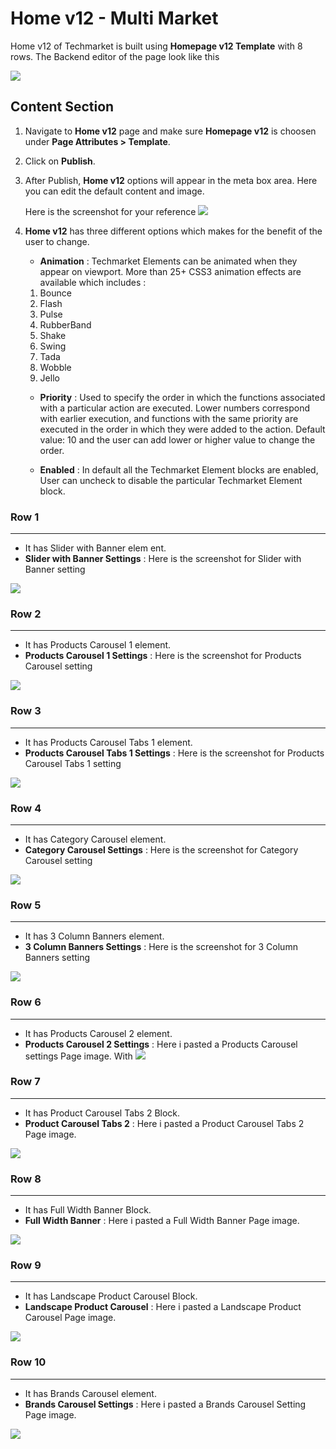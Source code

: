 # Home v12 - Multi Market

Home v12 of Techmarket is built using **Homepage v12 Template** with 8 rows. The  Backend editor of the page look like this

![](http://transvelo.github.io/docs/techmarket/images/home-v12-setting.png)

## Content Section

1. Navigate to **Home v12** page and make sure **Homepage v12** is choosen under **Page Attributes > Template**.
2. Click on **Publish**.
3. After Publish, **Home v12** options will appear in the meta box area. Here you can edit the default content and image.

    Here is the screenshot for your reference
    ![](http://transvelo.github.io/docs/techmarket/images/home-v12-option.png)

4. **Home v12** has three different options which makes for the benefit of the user to change.

    * **Animation** : Techmarket Elements can be animated when they appear on viewport. More than 25+ CSS3 animation effects are available which includes :

    1. Bounce
    2. Flash
    3. Pulse
    4. RubberBand
    5. Shake
    6. Swing
    7. Tada
    8. Wobble
    9. Jello

    * **Priority** : Used to specify the order in which the functions associated with a particular action are executed. Lower numbers correspond with earlier execution, and functions with the same priority are executed in the order in which they were added to the action. Default value: 10 and the user can add lower or higher value to change the order.

    * **Enabled** : In default all the Techmarket Element blocks are enabled, User can uncheck to disable the particular Techmarket Element block.

### Row 1
---
* It has Slider with Banner elem ent.
* **Slider with Banner Settings** : Here is the screenshot for Slider with Banner setting

![](http://transvelo.github.io/docs/techmarket/images/home12-1st-block.png)

### Row 2
---
* It has Products Carousel 1 element.
* **Products Carousel 1 Settings** : Here is the screenshot for Products Carousel setting

![](http://transvelo.github.io/docs/techmarket/images/home12-2nd-block.png)


### Row 3
---
* It has Products Carousel Tabs 1 element.
* **Products Carousel Tabs 1 Settings** : Here is the screenshot for Products Carousel Tabs 1 setting

![](http://transvelo.github.io/docs/techmarket/images/home12-3rd-block.png)

### Row 4
---
* It has Category Carousel element.
* **Category Carousel Settings** : Here is the screenshot for Category Carousel setting

![](http://transvelo.github.io/docs/techmarket/images/home12-4th-block.png)

### Row 5
---
* It has 3 Column Banners element.
* **3 Column Banners Settings** : Here is the screenshot for 3 Column Banners setting

![](http://transvelo.github.io/docs/techmarket/images/home12-5th-block.png)


### Row 6
---
* It has Products Carousel 2 element.
* **Products Carousel 2 Settings** : Here i pasted a Products Carousel settings Page image.
With
![](http://transvelo.github.io/docs/techmarket/images/home12-6th-block.png)

### Row 7
---
* It has Product Carousel Tabs 2 Block.
* **Product Carousel Tabs 2** : Here i pasted a Product Carousel Tabs 2 Page image.

![](http://transvelo.github.io/docs/techmarket/images/home12-7th-block.png)

### Row 8
---
* It has Full Width Banner Block.
* **Full Width Banner** : Here i pasted a Full Width Banner Page image.

![](http://transvelo.github.io/docs/techmarket/images/home12-8th-block.png)

### Row 9
---
* It has Landscape Product Carousel Block.
* **Landscape Product Carousel** : Here i pasted a Landscape Product Carousel Page image.

![](http://transvelo.github.io/docs/techmarket/images/home12-9th-block.png)

### Row 10
---
* It has Brands Carousel element.
* **Brands Carousel Settings** : Here i pasted a Brands Carousel Setting Page image.

![](http://transvelo.github.io/docs/techmarket/images/homepage-brands-carousel-setting.png)
